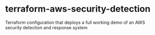 # terraform-aws-security-detection

Terraform configuration that deploys a full working demo of an AWS security detection and response system
